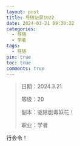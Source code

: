 ```yaml
---
layout: post
title: 导随记录1022
date: 2024-03-21 09:39:22
categories:
  - 导随
  - 学者
tags:
  - 导随
pin: true
toc: true
comments: true
---
```

> 日期：2024.3.21
>
> 等级：20
>
> 副本：驱除剧毒妖花！
>
> 职业：学者

行会令！